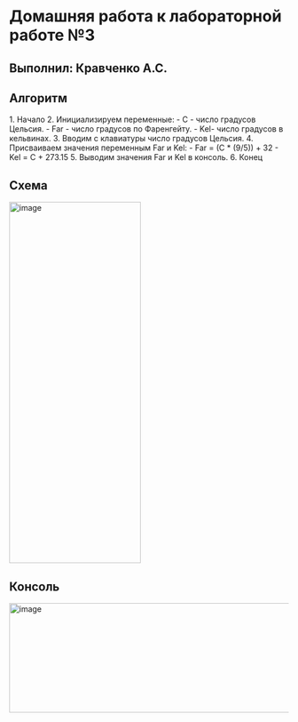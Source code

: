 <h1>Домашняя работа к лабораторной работе №3</h1>

<h2>Выполнил: Кравченко А.С.</h2>

<h2>Алгоритм</h2>
1. Начало
2. Инициализируем переменные:
  - C - число градусов Цельсия.
  - Far - число градусов по Фаренгейту. 
  - Kel- число градусов в кельвинах.
3. Вводим с клавиатуры число градусов Цельсия.
4. Присваиваем значения переменным Far и Kel:
  - Far = (C * (9/5)) + 32
  - Kel = C + 273.15
5. Выводим значения Far и Kel в консоль.
6. Конец

<h2>Схема</h2>
<img width="237" height="650" alt="image" src="https://github.com/user-attachments/assets/cd0a85d7-3525-4bda-80f7-fbd8e6b4e2f7" />

<h2>Консоль</h2>
<img width="563" height="197" alt="image" src="https://github.com/user-attachments/assets/d0ab6996-254e-4185-90e3-a743047ecb45" />

